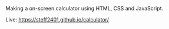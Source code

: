 Making a on-screen calculator using HTML, CSS and JavaScript.

Live: https://steff2401.github.io/calculator/